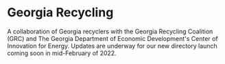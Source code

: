 # Georgia Recycling

A collaboration of Georgia recyclers with the Georgia Recycling Coalition (GRC) and The Georgia Department of Economic Development's Center of Innovation for Energy. Updates are underway for our new directory launch coming soon in mid-February of 2022.
